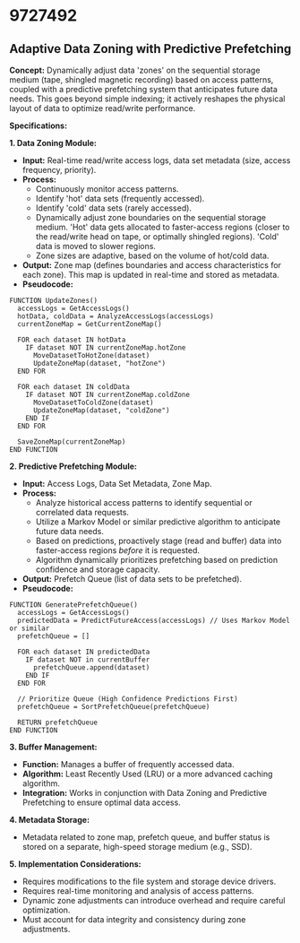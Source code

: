 # 9727492

## Adaptive Data Zoning with Predictive Prefetching

**Concept:** Dynamically adjust data 'zones' on the sequential storage medium (tape, shingled magnetic recording) based on access patterns, coupled with a predictive prefetching system that anticipates future data needs. This goes beyond simple indexing; it actively reshapes the physical layout of data to optimize read/write performance.

**Specifications:**

**1. Data Zoning Module:**

*   **Input:** Real-time read/write access logs, data set metadata (size, access frequency, priority).
*   **Process:**
    *   Continuously monitor access patterns.
    *   Identify 'hot' data sets (frequently accessed).
    *   Identify 'cold' data sets (rarely accessed).
    *   Dynamically adjust zone boundaries on the sequential storage medium. 'Hot' data gets allocated to faster-access regions (closer to the read/write head on tape, or optimally shingled regions). 'Cold' data is moved to slower regions.
    *   Zone sizes are adaptive, based on the volume of hot/cold data.
*   **Output:**  Zone map (defines boundaries and access characteristics for each zone). This map is updated in real-time and stored as metadata.
*   **Pseudocode:**

```
FUNCTION UpdateZones()
  accessLogs = GetAccessLogs()
  hotData, coldData = AnalyzeAccessLogs(accessLogs)
  currentZoneMap = GetCurrentZoneMap()

  FOR each dataset IN hotData
    IF dataset NOT IN currentZoneMap.hotZone
      MoveDatasetToHotZone(dataset)
      UpdateZoneMap(dataset, "hotZone")
  END FOR

  FOR each dataset IN coldData
    IF dataset NOT IN currentZoneMap.coldZone
      MoveDatasetToColdZone(dataset)
      UpdateZoneMap(dataset, "coldZone")
    END IF
  END FOR

  SaveZoneMap(currentZoneMap)
END FUNCTION
```

**2. Predictive Prefetching Module:**

*   **Input:** Access Logs, Data Set Metadata, Zone Map.
*   **Process:**
    *   Analyze historical access patterns to identify sequential or correlated data requests.
    *   Utilize a Markov Model or similar predictive algorithm to anticipate future data needs.
    *   Based on predictions, proactively stage (read and buffer) data into faster-access regions *before* it is requested.
    *   Algorithm dynamically prioritizes prefetching based on prediction confidence and storage capacity.
*   **Output:**  Prefetch Queue (list of data sets to be prefetched).
*   **Pseudocode:**

```
FUNCTION GeneratePrefetchQueue()
  accessLogs = GetAccessLogs()
  predictedData = PredictFutureAccess(accessLogs) // Uses Markov Model or similar
  prefetchQueue = []

  FOR each dataset IN predictedData
    IF dataset NOT in currentBuffer
      prefetchQueue.append(dataset)
    END IF
  END FOR

  // Prioritize Queue (High Confidence Predictions First)
  prefetchQueue = SortPrefetchQueue(prefetchQueue)

  RETURN prefetchQueue
END FUNCTION
```

**3. Buffer Management:**

*   **Function:** Manages a buffer of frequently accessed data.
*   **Algorithm:** Least Recently Used (LRU) or a more advanced caching algorithm.
*   **Integration:** Works in conjunction with Data Zoning and Predictive Prefetching to ensure optimal data access.

**4. Metadata Storage:**

*   Metadata related to zone map, prefetch queue, and buffer status is stored on a separate, high-speed storage medium (e.g., SSD).

**5.  Implementation Considerations:**

*   Requires modifications to the file system and storage device drivers.
*   Requires real-time monitoring and analysis of access patterns.
*   Dynamic zone adjustments can introduce overhead and require careful optimization.
*   Must account for data integrity and consistency during zone adjustments.
